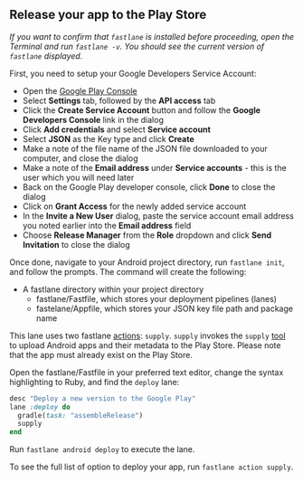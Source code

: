 ## Release your app to the Play Store

*If you want to confirm that `fastlane` is installed before proceeding, open the Terminal and run `fastlane -v`. You should see the current version of `fastlane` displayed.*

First, you need to setup your Google Developers Service Account:

- Open the [Google Play Console](https://play.google.com/apps/publish/)
- Select **Settings** tab, followed by the **API access** tab
- Click the **Create Service Account** button and follow the **Google Developers Console** link in the dialog
- Click **Add credentials** and select **Service account**
- Select **JSON** as the Key type and click **Create**
- Make a note of the file name of the JSON file downloaded to your computer, and close the dialog
- Make a note of the **Email address** under **Service accounts** - this is the user which you will need later
- Back on the Google Play developer console, click **Done** to close the dialog
- Click on **Grant Access** for the newly added service account
- In the **Invite a New User** dialog, paste the service account email address you noted earlier into the **Email address** field
- Choose **Release Manager** from the **Role** dropdown and click **Send Invitation** to close the dialog

Once done, navigate to your Android project directory, run `fastlane init`, and follow the prompts. The command will create the following:

- A fastlane directory within your project directory
  - fastlane/Fastfile, which stores your deployment pipelines (lanes)
  - fastelane/Appfile, which stores your JSON key file path and package name

This lane uses two fastlane [actions](https://github.com/fastlane/fastlane/blob/master/fastlane/docs/Actions.md): `supply`. `supply` invokes the `supply` [tool](https://github.com/fastlane/fastlane/tree/master/supply) to upload Android apps and their metadata to the Play Store. Please note that the app
must already exist on the Play Store.

Open the fastlane/Fastfile in your preferred text editor, change the syntax highlighting to Ruby, and find the `deploy` lane:

```ruby
desc "Deploy a new version to the Google Play"
lane :deploy do
  gradle(task: "assembleRelease")
  supply
end
```

Run `fastlane android deploy` to execute the lane.

To see the full list of option to deploy your app, run `fastlane action supply`.
